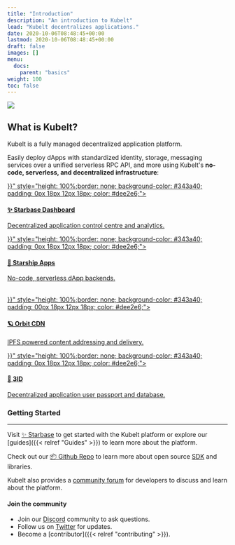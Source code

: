 ```yaml
---
title: "Introduction"
description: "An introduction to Kubelt"
lead: "Kubelt decentralizes applications."
date: 2020-10-06T08:48:45+00:00
lastmod: 2020-10-06T08:48:45+00:00
draft: false
images: []
menu:
  docs:
    parent: "basics"
weight: 100
toc: false
---
```


<img src="/images/kubelt-banner.gif" width="{{ .Width }}" height="{{ .Height }}">

## What is Kubelt?

Kubelt is a fully managed decentralized application platform.

Easily deploy dApps with standardized identity, storage, messaging services over a unified serverless RPC API, and more using Kubelt's **no-code, serverless, and decentralized infrastructure**:

<style>
.card:hover {
  border: 1px solid white;
}
</style>

<div class="container" style="padding: 0px;">
  <div class="row">
    <div class="col col--6">
      <a class="card" href="{{<relref \"starbase\">}}" style="height: 100%;border: none; background-color: #343a40; padding: 0px 18px 12px 18px; color: #dee2e6;">
        <div class="card__body">
          <h4>✨ Starbase Dashboard</h4>
          <p>Decentralized application control centre and analytics.</p>
        </div>
      </a>
    </div>
    <div class="col col--6">
      <a class="card" href="{{<relref \"starship\">}}" style="height: 100%;border: none; background-color: #343a40; padding: 0px 18px 12px 18px; color: #dee2e6;">
        <div class="card__body">
          <h4>🚀 Starship Apps</h4>
          <p>No-code, serverless dApp backends.</p>
        </div>
      </a>
    </div>
  </div>
  <div class="row" style="margin-top: 32px">
    <div class="col col--6">
      <a class="card" href="{{<relref \"orbit\">}}" style="height: 100%;border: none; background-color: #343a40; padding: 00px 18px 12px 18px; color: #dee2e6;">
        <div class="card__body">
          <h4>🪐 Orbit CDN</h4>
          <p>IPFS powered content addressing and delivery.</p>
        </div>
      </a>
    </div>
    <div class="col col--6">
      <a class="card" href="{{<relref \"3id\">}}" style="height: 100%;border: none; background-color: #343a40; padding: 0px 18px 12px 18px; color: #dee2e6;">
        <div class="card__body">
          <h4>🪪 3ID</h4>
          <p>Decentralized application user passport and database.</p>
        </div>
      </a>  
    </div>
  </div>
</div>

### Getting Started

---

Visit [✨ Starbase](https://starbase.kubelt.com) to get started with the Kubelt platform or explore our [guides]({{< relref "Guides" >}}) to learn more about the platform.

Check out our [📦 Github Repo](https://github.com/kubelt/kubelt) to learn more about open source [SDK](https://sdk.kubelt.com/) and libraries.

Kubelt also provides a [community forum](https://github.com/kubelt/kubelt/discussions) for  developers to discuss and learn about the platform.


#### Join the community

- Join our [Discord](https://discord.gg/UgwAsJf6C5) community to ask questions.
- Follow us on [Twitter](https://twitter.com/kubeltcms) for updates.
- Become a [contributor]({{< relref "contributing" >}}).
